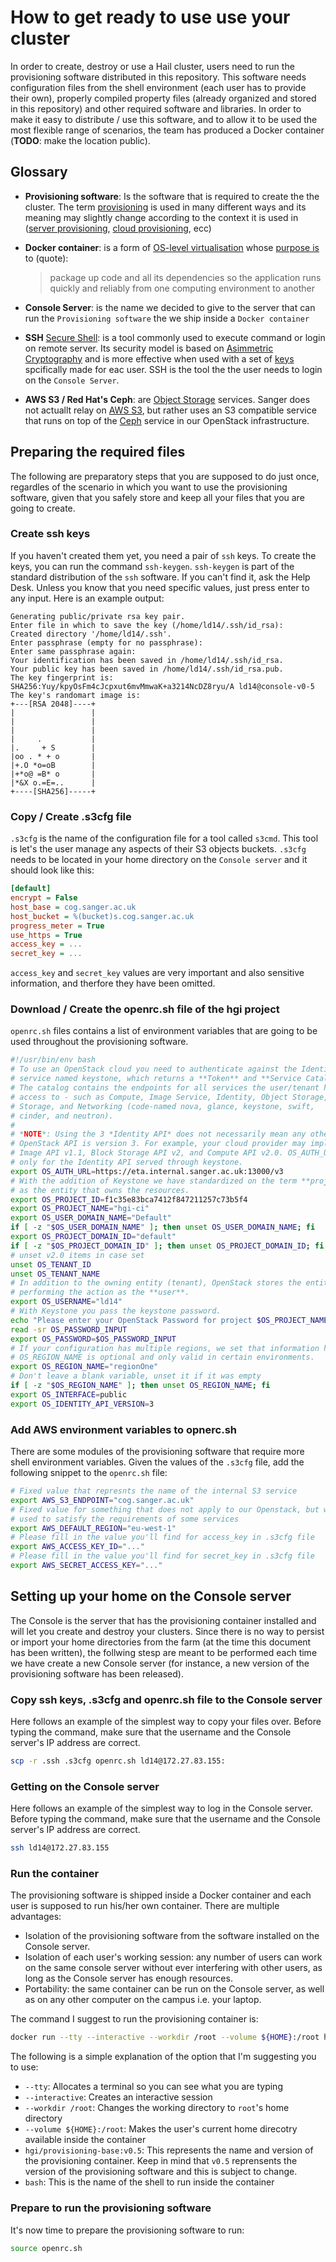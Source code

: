 # How to get ready to use use your cluster
In order to create, destroy or use a Hail cluster, users need to run the
provisioning software distributed in this repository. This software needs
configuration files from the shell environment (each user has to provide their
own), properly compiled property files (already organized and stored in this
repository) and other required software and libraries. In order to make it easy
to distribute / use this software, and to allow it to be used the most flexible
range of scenarios, the team has produced a Docker container (**TODO**: make the
location public).

## Glossary
* **Provisioning software**:
  Is the software that is required to create the the cluster. The term
  [provisioning](https://en.wikipedia.org/wiki/Provisioning_\(telecommunications\))
  is used in many different ways and its meaning may slightly change according
  to the context it is used in
  ([server provisioning](https://en.wikipedia.org/wiki/Provisioning_\(telecommunications\)#Server_provisioning),
  [cloud provisioning](https://en.wikipedia.org/wiki/Provisioning_\(telecommunications\)#Self-service_provisioning_for_cloud_computing_services),
  ecc)
* **Docker container**: is a form of
  [OS-level virtualisation](https://en.wikipedia.org/wiki/OS-level_virtualisation)
  whose [purpose is](https://www.docker.com/resources/what-container) to (quote):

  > package up code and all its dependencies so the application runs quickly
  > and reliably from one computing environment to another

* **Console Server**: is the name we decided to give to the server that can run
  the `Provisioning software` the we ship inside a `Docker container` 
* **SSH**
  [Secure Shell](https://en.wikipedia.org/wiki/Secure_Shell): is a tool commonly
  used to execute command or login on remote server. Its security model is based
  on [Asimmetric Cryptography](https://en.wikipedia.org/wiki/Public-key_cryptography)
  and is more effective when used with a set of
  [keys](https://en.wikipedia.org/wiki/Key_\(cryptography\)) spcifically made
  for eac user. SSH is the tool the the user needs to login on the `Console Server`.
* **AWS S3 / Red Hat's Ceph**: are
  [Object Storage](https://en.wikipedia.org/wiki/Object_storage) services.
  Sanger does not actuallt relay on [AWS S3](https://aws.amazon.com/s3/), but
  rather uses an S3 compatible service that runs on top of the
  [Ceph](http://docs.ceph.com/docs/giant/) service in our OpenStack
  infrastructure.

## Preparing the required files
The following are preparatory steps that you are supposed to do just once,
regardles of the scenario in which you want to use the provisioning software,
given that you safely store and keep all your files that you are going to
create.

### Create ssh keys
If you haven't created them yet, you need a pair of `ssh` keys. To
create the keys, you can run the command `ssh-keygen`. `ssh-keygen` is part of
the standard distribution of the `ssh` software. If you can't find it, ask the
Help Desk. Unless you know that you need specific values, just press enter to 
any input. Here is an example output:
``` 
Generating public/private rsa key pair.
Enter file in which to save the key (/home/ld14/.ssh/id_rsa): 
Created directory '/home/ld14/.ssh'.
Enter passphrase (empty for no passphrase): 
Enter same passphrase again: 
Your identification has been saved in /home/ld14/.ssh/id_rsa.
Your public key has been saved in /home/ld14/.ssh/id_rsa.pub.
The key fingerprint is:
SHA256:Yuy/kpyOsFm4cJcpxut6mvMmwaK+a3214NcDZ8ryu/A ld14@console-v0-5
The key's randomart image is:
+---[RSA 2048]----+
|                 |
|                 |
|                 |
|     .           |
|.     + S        |
|oo . * + o       |
|+.O *o=oB        |
|+*o@ =B* o       |
|*&X o.=E=..      |
+----[SHA256]-----+
```

### Copy / Create .s3cfg file
`.s3cfg` is the name of the configuration file for a tool called `s3cmd`.
This tool is let's the user manage any aspects of their S3 objects buckets.
`.s3cfg` needs to be located in your home directory on the `Console server` and
it should look like this:
```ini
[default]
encrypt = False
host_base = cog.sanger.ac.uk
host_bucket = %(bucket)s.cog.sanger.ac.uk
progress_meter = True
use_https = True
access_key = ...
secret_key = ...
```
`access_key` and `secret_key` values are very important and also sensitive
information, and therfore they have been omitted.

### Download / Create the openrc.sh file of the hgi project
`openrc.sh` files contains a list of environment variables that are going to be
used throughout the provisioning software.

```bash
#!/usr/bin/env bash
# To use an OpenStack cloud you need to authenticate against the Identity
# service named keystone, which returns a **Token** and **Service Catalog**.
# The catalog contains the endpoints for all services the user/tenant has
# access to - such as Compute, Image Service, Identity, Object Storage, Block
# Storage, and Networking (code-named nova, glance, keystone, swift,
# cinder, and neutron).
#
# *NOTE*: Using the 3 *Identity API* does not necessarily mean any other
# OpenStack API is version 3. For example, your cloud provider may implement
# Image API v1.1, Block Storage API v2, and Compute API v2.0. OS_AUTH_URL is
# only for the Identity API served through keystone.
export OS_AUTH_URL=https://eta.internal.sanger.ac.uk:13000/v3
# With the addition of Keystone we have standardized on the term **project**
# as the entity that owns the resources.
export OS_PROJECT_ID=f1c35e83bca7412f847211257c73b5f4
export OS_PROJECT_NAME="hgi-ci"
export OS_USER_DOMAIN_NAME="Default"
if [ -z "$OS_USER_DOMAIN_NAME" ]; then unset OS_USER_DOMAIN_NAME; fi
export OS_PROJECT_DOMAIN_ID="default"
if [ -z "$OS_PROJECT_DOMAIN_ID" ]; then unset OS_PROJECT_DOMAIN_ID; fi
# unset v2.0 items in case set
unset OS_TENANT_ID
unset OS_TENANT_NAME
# In addition to the owning entity (tenant), OpenStack stores the entity
# performing the action as the **user**.
export OS_USERNAME="ld14"
# With Keystone you pass the keystone password.
echo "Please enter your OpenStack Password for project $OS_PROJECT_NAME as user $OS_USERNAME: "
read -sr OS_PASSWORD_INPUT
export OS_PASSWORD=$OS_PASSWORD_INPUT
# If your configuration has multiple regions, we set that information here.
# OS_REGION_NAME is optional and only valid in certain environments.
export OS_REGION_NAME="regionOne"
# Don't leave a blank variable, unset it if it was empty
if [ -z "$OS_REGION_NAME" ]; then unset OS_REGION_NAME; fi
export OS_INTERFACE=public
export OS_IDENTITY_API_VERSION=3
```

### Add AWS environment variables to opnerc.sh
There are some modules of the provisioning software that require more shell
environment variables. Given the values of the `.s3cfg` file, add the following
snippet to the `openrc.sh` file:
```bash
# Fixed value that represnts the name of the internal S3 service
export AWS_S3_ENDPOINT="cog.sanger.ac.uk"
# Fixed value for something that does not apply to our Openstack, but will be
# used to satisfy the requirements of some services
export AWS_DEFAULT_REGION="eu-west-1"
# Please fill in the value you'll find for access_key in .s3cfg file
export AWS_ACCESS_KEY_ID="..."
# Please fill in the value you'll find for secret_key in .s3cfg file
export AWS_SECRET_ACCESS_KEY="..."
```

## Setting up your home on the Console server
The Console is the server that has the provisioning container installed and
will let you create and destroy your clusters. Since there is no way to persist
or import your home directories from the farm (at the time this document has
been written), the follwing stesp are meant to be performed each time we have
create a new Console server (for instance, a new version of the provisioning
software has been released).

### Copy ssh keys, .s3cfg and openrc.sh file to the Console server
Here follows an example of the simplest way to copy your files over. Before
typing the command, make sure that the username and the Console server's IP
address are correct.
```bash
scp -r .ssh .s3cfg openrc.sh ld14@172.27.83.155:
```

### Getting on the Console server
Here follows an example of the simplest way to log in the Console server.
Before typing the command, make sure that the username and the Console server's
IP address are correct.
```bash
ssh ld14@172.27.83.155
```

### Run the container
The provisioning software is shipped inside a Docker container and each user is
supposed to run his/her own container. There are multiple advantages:
* Isolation of the provisioning software from the software installed on the
  Console server.
* Isolation of each user's working session: any number of users can work on the
  same console server without ever interfering with other users, as long as the
  Console server has enough resources. 
* Portability: the same container can be run on the Console server, as well as
  on any other computer on the campus i.e. your laptop.

The command I suggest to run the provisioning container is:
```bash
docker run --tty --interactive --workdir /root --volume ${HOME}:/root hgi/provisioning-base:v0.5 bash
```
The following is a simple explanation of the option that I'm suggesting you to
use:
* `--tty`: Allocates a terminal so you can see what you are typing
* `--interactive`: Creates an interactive session
* `--workdir /root`: Changes the working directory to `root`'s home directory
* `--volume ${HOME}:/root`: Makes the user's current home direcotry available
   inside the container
* `hgi/provisioning-base:v0.5`: This represents the name and version of the
  provisioning container. Keep in mind that `v0.5` reprensents the version of
  the provisioning software and this is subject to change.
* `bash`: This is the name of the shell to run inside the container

### Prepare to run the provisioning software
It's now time to prepare the provisioning software to run:
```bash
source openrc.sh
```